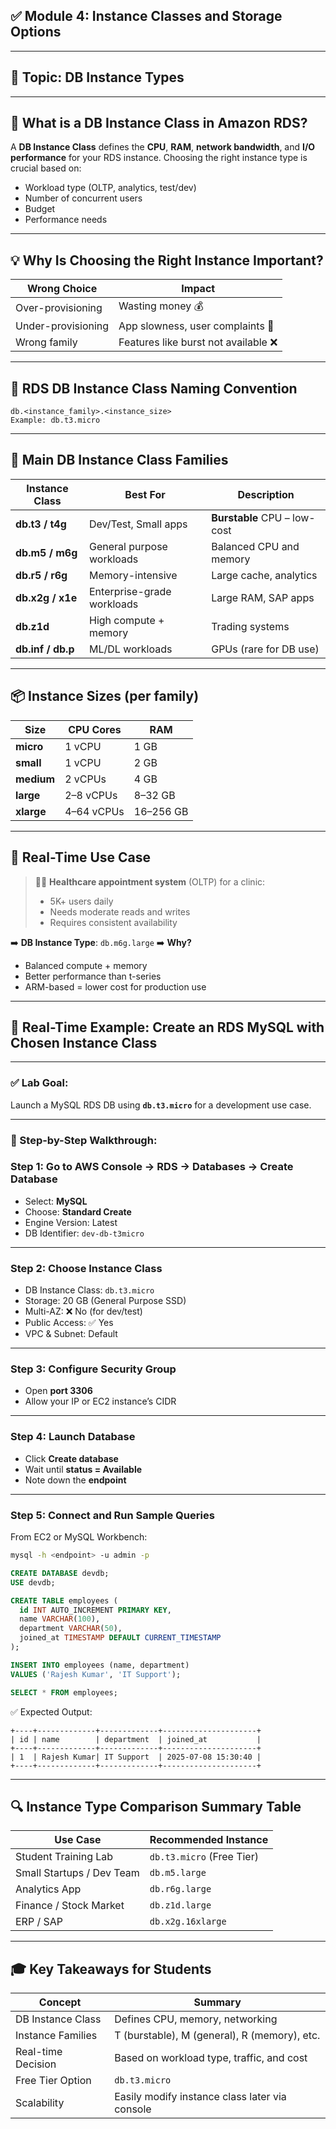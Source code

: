 ## ✅ **Module 4: Instance Classes and Storage Options**

---

## 🔷 Topic: **DB Instance Types**

---

## 📘 **What is a DB Instance Class in Amazon RDS?**

A **DB Instance Class** defines the **CPU**, **RAM**, **network bandwidth**, and **I/O performance** for your RDS instance. Choosing the right instance type is crucial based on:

* Workload type (OLTP, analytics, test/dev)
* Number of concurrent users
* Budget
* Performance needs

---

## 💡 **Why Is Choosing the Right Instance Important?**

| Wrong Choice       | Impact                              |
| ------------------ | ----------------------------------- |
| Over-provisioning  | Wasting money 💰                    |
| Under-provisioning | App slowness, user complaints 🐌    |
| Wrong family       | Features like burst not available ❌ |

---

## 🧠 **RDS DB Instance Class Naming Convention**

```text
db.<instance_family>.<instance_size>
Example: db.t3.micro
```

---

## 🧩 **Main DB Instance Class Families**

| Instance Class    | Best For                   | Description                  |
| ----------------- | -------------------------- | ---------------------------- |
| **db.t3 / t4g**   | Dev/Test, Small apps       | **Burstable** CPU – low-cost |
| **db.m5 / m6g**   | General purpose workloads  | Balanced CPU and memory      |
| **db.r5 / r6g**   | Memory-intensive           | Large cache, analytics       |
| **db.x2g / x1e**  | Enterprise-grade workloads | Large RAM, SAP apps          |
| **db.z1d**        | High compute + memory      | Trading systems              |
| **db.inf / db.p** | ML/DL workloads            | GPUs (rare for DB use)       |

---

## 📦 **Instance Sizes (per family)**

| Size       | CPU Cores  | RAM       |
| ---------- | ---------- | --------- |
| **micro**  | 1 vCPU     | 1 GB      |
| **small**  | 1 vCPU     | 2 GB      |
| **medium** | 2 vCPUs    | 4 GB      |
| **large**  | 2–8 vCPUs  | 8–32 GB   |
| **xlarge** | 4–64 vCPUs | 16–256 GB |

---

## 🎯 **Real-Time Use Case**

> 👨‍⚕️ **Healthcare appointment system** (OLTP) for a clinic:
>
> * 5K+ users daily
> * Needs moderate reads and writes
> * Requires consistent availability

➡️ **DB Instance Type**: `db.m6g.large`
➡️ **Why?**

* Balanced compute + memory
* Better performance than t-series
* ARM-based = lower cost for production use

---

## 🧪 Real-Time Example: Create an RDS MySQL with Chosen Instance Class

---

### ✅ Lab Goal:

Launch a MySQL RDS DB using **`db.t3.micro`** for a development use case.

---

### 🔧 Step-by-Step Walkthrough:

### Step 1: Go to **AWS Console → RDS → Databases → Create Database**

* Select: **MySQL**
* Choose: **Standard Create**
* Engine Version: Latest
* DB Identifier: `dev-db-t3micro`

---

### Step 2: Choose Instance Class

* DB Instance Class: `db.t3.micro`
* Storage: 20 GB (General Purpose SSD)
* Multi-AZ: ❌ No (for dev/test)
* Public Access: ✅ Yes
* VPC & Subnet: Default

---

### Step 3: Configure Security Group

* Open **port 3306**
* Allow your IP or EC2 instance’s CIDR

---

### Step 4: Launch Database

* Click **Create database**
* Wait until **status = Available**
* Note down the **endpoint**

---

### Step 5: Connect and Run Sample Queries

From EC2 or MySQL Workbench:

```bash
mysql -h <endpoint> -u admin -p
```

```sql
CREATE DATABASE devdb;
USE devdb;

CREATE TABLE employees (
  id INT AUTO_INCREMENT PRIMARY KEY,
  name VARCHAR(100),
  department VARCHAR(50),
  joined_at TIMESTAMP DEFAULT CURRENT_TIMESTAMP
);

INSERT INTO employees (name, department)
VALUES ('Rajesh Kumar', 'IT Support');

SELECT * FROM employees;
```

✅ Expected Output:

```text
+----+-------------+-------------+---------------------+
| id | name        | department  | joined_at           |
+----+-------------+-------------+---------------------+
| 1  | Rajesh Kumar| IT Support  | 2025-07-08 15:30:40 |
+----+-------------+-------------+---------------------+
```

---

## 🔍 Instance Type Comparison Summary Table

| Use Case                  | Recommended Instance      |
| ------------------------- | ------------------------- |
| Student Training Lab      | `db.t3.micro` (Free Tier) |
| Small Startups / Dev Team | `db.m5.large`             |
| Analytics App             | `db.r6g.large`            |
| Finance / Stock Market    | `db.z1d.large`            |
| ERP / SAP                 | `db.x2g.16xlarge`         |

---

## 🎓 Key Takeaways for Students

| Concept            | Summary                                        |
| ------------------ | ---------------------------------------------- |
| DB Instance Class  | Defines CPU, memory, networking                |
| Instance Families  | T (burstable), M (general), R (memory), etc.   |
| Real-time Decision | Based on workload type, traffic, and cost      |
| Free Tier Option   | `db.t3.micro`                                  |
| Scalability        | Easily modify instance class later via console |


